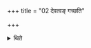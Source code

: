 +++
title = "02 देवत्वङ् गच्छति"

+++

<details><summary>थिते</summary>

देवत्वं गच्छति २
</details>
